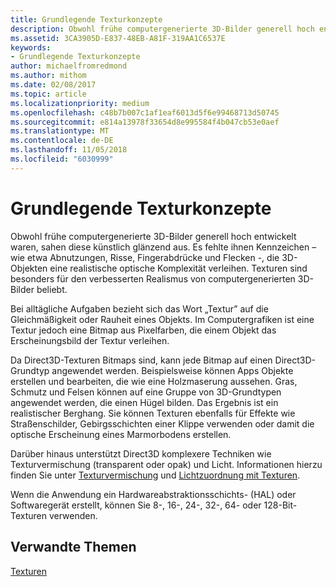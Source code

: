 ```yaml
---
title: Grundlegende Texturkonzepte
description: Obwohl frühe computergenerierte 3D-Bilder generell hoch entwickelt waren, sahen diese künstlich glänzend aus.
ms.assetid: 3CA3905D-E837-48EB-A81F-319AA1C6537E
keywords:
- Grundlegende Texturkonzepte
author: michaelfromredmond
ms.author: mithom
ms.date: 02/08/2017
ms.topic: article
ms.localizationpriority: medium
ms.openlocfilehash: c48b7b007c1af1eaf6013d5f6e99468713d50745
ms.sourcegitcommit: e814a13978f33654d8e995584f4b047cb53e0aef
ms.translationtype: MT
ms.contentlocale: de-DE
ms.lasthandoff: 11/05/2018
ms.locfileid: "6030999"
---
```

# <a name="basic-texturing-concepts"></a>Grundlegende Texturkonzepte


Obwohl frühe computergenerierte 3D-Bilder generell hoch entwickelt waren, sahen diese künstlich glänzend aus. Es fehlte ihnen Kennzeichen – wie etwa Abnutzungen, Risse, Fingerabdrücke und Flecken -, die 3D-Objekten eine realistische optische Komplexität verleihen. Texturen sind besonders für den verbesserten Realismus von computergenerierten 3D-Bilder beliebt.

Bei alltägliche Aufgaben bezieht sich das Wort „Textur” auf die Gleichmäßigkeit oder Rauheit eines Objekts. Im Computergrafiken ist eine Textur jedoch eine Bitmap aus Pixelfarben, die einem Objekt das Erscheinungsbild der Textur verleihen.

Da Direct3D-Texturen Bitmaps sind, kann jede Bitmap auf einen Direct3D-Grundtyp angewendet werden. Beispielsweise können Apps Objekte erstellen und bearbeiten, die wie eine Holzmaserung aussehen. Gras, Schmutz und Felsen können auf eine Gruppe von 3D-Grundtypen angewendet werden, die einen Hügel bilden. Das Ergebnis ist ein realistischer Berghang. Sie können Texturen ebenfalls für Effekte wie Straßenschilder, Gebirgsschichten einer Klippe verwenden oder damit die optische Erscheinung eines Marmorbodens erstellen.

Darüber hinaus unterstützt Direct3D komplexere Techniken wie Texturvermischung (transparent oder opak) und Licht. Informationen hierzu finden Sie unter [Texturvermischung](texture-blending.md) und [Lichtzuordnung mit Texturen](light-mapping-with-textures.md).

Wenn die Anwendung ein Hardwareabstraktionsschichts- (HAL) oder Softwaregerät erstellt, können Sie 8-, 16-, 24-, 32-, 64- oder 128-Bit-Texturen verwenden.

## <a name="span-idrelated-topicsspanrelated-topics"></a><span id="related-topics"></span>Verwandte Themen


[Texturen](textures.md)

 

 




